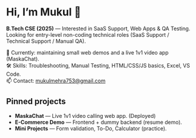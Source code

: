# Hi, I’m Mukul 👋

**B.Tech CSE (2025)** — Interested in SaaS Support, Web Apps & QA Testing.  
Looking for entry-level non-coding technical roles (SaaS Support / Technical Support / Manual QA).

🔭 Currently: maintaining small web demos and a live 1v1 video app (MaskaChat).  
🛠️ Skills: Troubleshooting, Manual Testing, HTML/CSS/JS basics, Excel, VS Code.  
📫 Contact: mukulmehra753@gmail.com

## Pinned projects
- **MaskaChat** — Live 1v1 video calling web app. (Deployed)  
- **E-Commerce Demo** — Frontend + dummy backend (resume demo).  
- **Mini Projects** — Form validation, To-Do, Calculator (practice).
